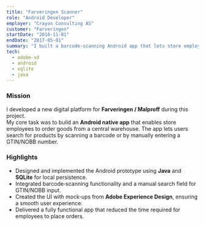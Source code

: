 ```yaml
---
title: "Farveringen Scanner"
role: "Android Developer"
employer: "Crayon Consulting AS"
customer: "Farveringen"
startDate: "2016-11-01"
endDate: "2017-05-01"
summary: "I built a barcode‑scanning Android app that lets store employees order goods from a central warehouse, improving order efficiency and inventory accuracy."
tech:
  - adobe-xd
  - android
  - sqlite
  - java
---
```


### Mission

I developed a new digital platform for **Farveringen / Malproff** during this project.  
My core task was to build an **Android native app** that enables store employees to order goods from a central warehouse. The app lets users search for products by scanning a barcode or by manually entering a GTIN/NOBB number.

### Highlights

- Designed and implemented the Android prototype using **Java** and **SQLite** for local persistence.
- Integrated barcode‑scanning functionality and a manual search field for GTIN/NOBB input.
- Created the UI with mock‑ups from **Adobe Experience Design**, ensuring a smooth user experience.
- Delivered a fully functional app that reduced the time required for employees to place orders.
